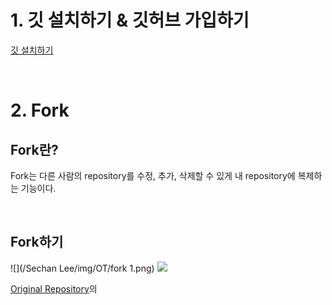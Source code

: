 # **1. 깃 설치하기 & 깃허브 가입하기**
[깃 설치하기](https://coding-factory.tistory.com/245#google_vignette)

<br>

# **2. Fork**
## **Fork란?**
Fork는 다른 사람의 repository를 수정, 추가, 삭제할 수 있게 내 repository에 복제하는 기능이다.

<br>

## **Fork하기**
![](/Sechan Lee/img/OT/fork 1.png)
![](/assets/img/database/3/schema.png)

[Original Repository](https://github.com/dryflowery/2024-spring-semester-study)의
